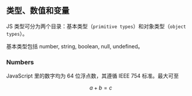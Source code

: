 ## 类型、数值和变量

JS 类型可分为两个目录：基本类型（`primitive types`）和对象类型（`object types`）。

基本类型包括 number, string, boolean, null, undefined。

### Numbers

JavaScript 里的数字均为 64 位浮点数，其遵循 IEEE 754 标准。最大可至 

$$
a + b = c
$$